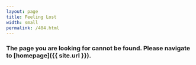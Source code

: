 ```yaml
---
layout: page
title: Feeling Lost
width: small
permalink: /404.html
---
```


### The page you are looking for cannot be found. Please navigate to [homepage]({{ site.url }}).
